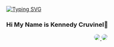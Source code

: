 [![Typing SVG](https://readme-typing-svg.herokuapp.com/?color=BC6FF1size=35&center=true&vCenter=true&width=1000&lines=HY,+MY+NAME+IS+KENNEDY+CRUVINEL;I'M+20+YEARS+OLD;I'M+FROM+BRAZIL;I+MAJORING+INFORMATION+SYSTEMS;BE+WELCOME!+:%29)](https://git.io/typing-svg)


### Hi My Name is Kennedy Cruvinel👋
<div align="center"> 
<a href="https://www.instagram.com/kennedy.1.2/" target="_blank"><img src="https://img.shields.io/badge/-Instagram-%23E4405F?style=for-the-badge&logo=instagram&logoColor=white" style="border-radius: 30px"</a>
<a href="https://www.linkedin.com/in/kennedy-cruvinel-0851ba226/" target="_blank"><img src="https://img.shields.io/badge/-LinkedIn-%230077B5?style=for-the-badge&logo=linkedin&logoColor=white" style="border-radius: 30px" target="_blank"></a> 


 </div>
